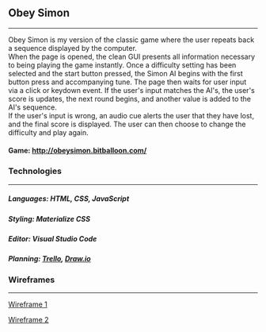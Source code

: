 ## Obey Simon
_____________________________________________________________________________________________________________________________

Obey Simon is my version of the classic game where the user repeats back a sequence displayed by the computer.  
When the page is opened, the clean GUI presents all information necessary to being playing the game instantly.
Once a difficulty setting has been selected and the start button pressed, the Simon AI begins with the 
first button press and accompanying tune. The page then waits for user input via a click or keydown event. If the user's 
input matches the AI's, the user's score is updates, the next round begins, and another value is added to the AI's sequence.  
If the user's input is wrong, an audio cue alerts the user that they have lost, and the final score is displayed. The user 
can then choose to change the difficulty and play again.

#### Game: http://obeysimon.bitballoon.com/

### Technologies
_____________________________________________________________________________________________________________________________

##### Languages: HTML, CSS, JavaScript

##### Styling: Materialize CSS

##### Editor: Visual Studio Code

##### Planning: [Trello](https://trello.com/b/5Gu8LtKC/simon-says), [Draw.io](https://github.com/MichaelCraig7/SimonGame/blob/master/etc/wireframes/wireframe.xml)

### Wireframes
_____________________________________________________________________________________________________________________________

[Wireframe 1](https://github.com/MichaelCraig7/SimonGame/blob/master/etc/wireframes/wireframe.xml)

[Wireframe 2](https://github.com/MichaelCraig7/SimonGame/blob/master/etc/wireframes/wireframe2.jpg)
